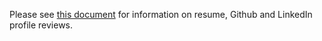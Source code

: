 Please see [this document](https://docs.google.com/document/d/1bScz8k2ficQv5xpblSYpTr-T3rp98joKLMa4e9OC5WE/pub?embedded=true) for information on resume, Github and LinkedIn profile reviews. 

